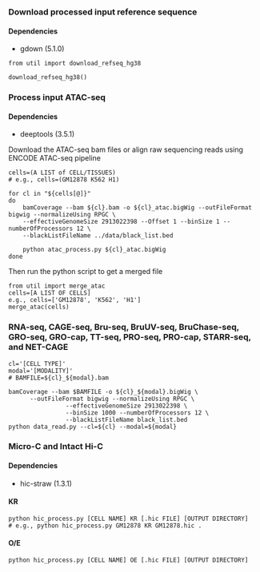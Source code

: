 ### Download processed input reference sequence
#### Dependencies
*  gdown (5.1.0)

```
from util import download_refseq_hg38

download_refseq_hg38()
```


### Process input ATAC-seq
#### Dependencies
* deeptools (3.5.1)

Download the ATAC-seq bam files or align raw sequencing reads using ENCODE ATAC-seq pipeline
```
cells=(A LIST of CELL/TISSUES)
# e.g., cells=(GM12878 K562 H1)

for cl in "${cells[@]}"
do
    bamCoverage --bam ${cl}.bam -o ${cl}_atac.bigWig --outFileFormat bigwig --normalizeUsing RPGC \
    --effectiveGenomeSize 2913022398 --Offset 1 --binSize 1 --numberOfProcessors 12 \
    --blackListFileName ../data/black_list.bed

    python atac_process.py ${cl}_atac.bigWig
done
```
Then run the python script to get a merged file

```
from util import merge_atac
cells=[A LIST OF CELLS]
e.g., cells=['GM12878', 'K562', 'H1']
merge_atac(cells)
```



### RNA-seq, CAGE-seq, Bru-seq, BruUV-seq, BruChase-seq, GRO-seq, GRO-cap, TT-seq, PRO-seq, PRO-cap, STARR-seq, and NET-CAGE

```
cl='[CELL TYPE]'
modal='[MODALITY]'
# BAMFILE=${cl}_${modal}.bam

bamCoverage --bam $BAMFILE -o ${cl}_${modal}.bigWig \
      --outFileFormat bigwig --normalizeUsing RPGC \
                --effectiveGenomeSize 2913022398 \
                --binSize 1000 --numberOfProcessors 12 \
                --blackListFileName black_list.bed
python data_read.py --cl=${cl} --modal=${modal}
```

### Micro-C and Intact Hi-C
#### Dependencies
* hic-straw (1.3.1)
  
#### KR
  ```
  python hic_process.py [CELL NAME] KR [.hic FILE] [OUTPUT DIRECTORY]
  # e.g., python hic_process.py GM12878 KR GM12878.hic .
  ```
#### O/E
  ```
  python hic_process.py [CELL NAME] OE [.hic FILE] [OUTPUT DIRECTORY]
  ```
